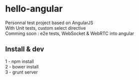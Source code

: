 hello-angular
=============

Personnal test project based on AngularJS<br>
With Unit tests, custom select directive<br>
Comming soon : e2e tests, WebSocket & WebRTC into angular

Install & dev
-------------
1 - npm install<br>
2 - bower install<br>
3 - grunt server